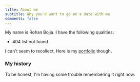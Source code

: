```yaml
---
title: About me
subtitle: Why you'd want to go on a date with me
comments: false
---
```


My name is Rohan Bojja. I have the following qualities:

- 404 list not found

I can't seem to recollect. Here is my [portfolio](../resume.html) though.

### My history

To be honest, I'm having some trouble remembering it right now.